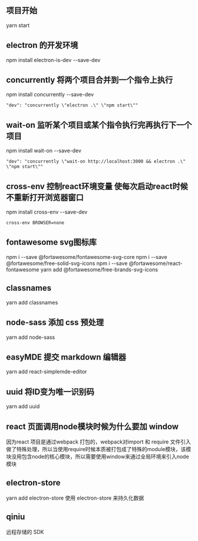 ## 项目开始
yarn start

## electron 的开发环境
npm install electron-is-dev --save-dev

## concurrently 将两个项目合并到一个指令上执行
npm install concurrently --save-dev
```
"dev": "concurrently \"electron .\" \"npm start\""
```

## wait-on 监听某个项目或某个指令执行完再执行下一个项目
npm install wait-on --save-dev
```
"dev": "concurrently \"wait-on http://localhost:3000 && electron .\" \"npm start\""
```

## cross-env 控制react环境变量 使每次启动react时候不重新打开浏览器窗口
npm install cross-env --save-dev
```
cross-env BROWSER=none
```

## fontawesome svg图标库
npm i --save @fortawesome/fontawesome-svg-core
npm i --save @fortawesome/free-solid-svg-icons
npm i --save @fortawesome/react-fontawesome
yarn add @fortawesome/free-brands-svg-icons 

## classnames
yarn add classnames

## node-sass 添加 css 预处理
yarn add node-sass

## easyMDE 提交 markdown 编辑器
yarn add react-simplemde-editor

## uuid 将ID变为唯一识别码
yarn add uuid

## react 页面调用node模块时候为什么要加 window
因为react 项目是通过webpack 打包的，webpack对import 和 require 文件引入做了特殊处理，所以当使用require时候本质被打包成了特殊的module模块，该模块没用包含node的核心模块，所以需要使用window来通过全局环境来引入node模块

## electron-store
yarn add electron-store
使用 electron-store 来持久化数据

## qiniu
远程存储的 SDK